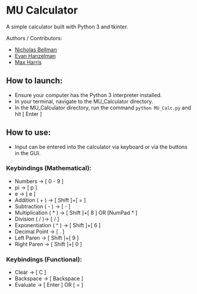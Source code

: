 # MU Calculator
A simple calculator built with Python 3 and tkinter.

Authors / Contributors:
- [Nicholas Bellman](https://github.com/nrbellman)
- [Evan Hanzelman](https://github.com/EHanz)
- [Max Harris](https://github.com/mharr1)

## How to launch:
- Ensure your computer has the Python 3 interpreter installed.
- In your terminal, navigate to the MU_Calculator directory.
- In the MU_Calculator directory, run the command ```python MU_Calc.py``` and hit [ Enter ]

## How to use:
- Input can be entered into the calculator via keyboard or via the buttons in the GUI.
### Keybindings (Mathematical):
- Numbers -> [ 0 - 9 ]
- pi -> [ p ]
- e -> [ e ]
- Addition ( + ) -> [ Shift ]+[ = ] 
- Subtraction ( - ) -> [ - ]
- Multiplication ( * ) -> [ Shift ]+[ 8 ] OR [NumPad * ]
- Division ( / )-> [ / ]
- Exponentiation ( ^ ) -> [ Shift ]+[ 6 ]
- Decimal Point -> [ . ]
- Left Paren -> [ Shift ]+[ 9 ] 
- Right Paren -> [ Shift ]+[ 0 ]
### Keybindings (Functional):
- Clear -> [ C ]
- Backspace -> [ Backspace ]
- Evaluate -> [ Enter ] OR [ = ]
